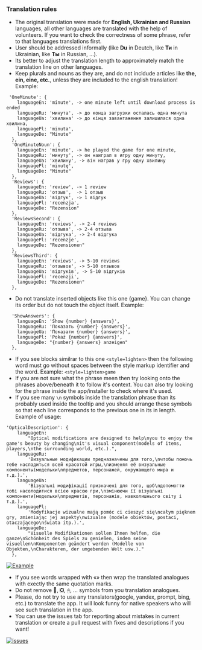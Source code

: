 ### Translation rules

- The original translation were made for **English, Ukrainian and Russian** languages, all other languages are translated with the help of volunteers. If you want to check the correctness of some phrase, refer to that languages translations first.
- User should be addressed informally (like **Du** in Deutch, like **Ти** in Ukrainian,  like **Ты** in Russian, ...).
- Its better to adjust the translation length to approximately match the translation line on other languages.
- Keep plurals and nouns as they are, and do not incldude articles like **the, ein, eine, etc.**, unless they are included to the english translation! Example: 
```
 'OneMinute': {
    languageEn: 'minute', -> one minute left until download process is ended 
    languageRu: 'минута', -> до конца загрузки осталась одна минута
    languageUa: 'хвилина' -> до кінця завантаження залишилася одна хвилина,
    languagePl: 'minuta',
    languageDe: "Minute"
  },
  'OneMinuteNoun': {
    languageEn: 'minute', -> he played the game for one minute,
    languageRu: 'минуту', -> он наиграл в игру одну минуту,
    languageUa: 'хвилину', -> він награв у гру одну хвилину
    languagePl: 'minutę',
    languageDe: "Minute"
  },
  'Reviews': {
    languageEn: 'review', -> 1 review
    languageRu: 'отзыв',  -> 1 отзыв
    languageUa: 'відгук', -> 1 відгук
    languagePl: 'recenzja',
    languageDe: "Rezension"
  },
  'ReviewsSecond': {
    languageEn: 'reviews', -> 2-4 reviews
    languageRu: 'отзыва', -> 2-4 отзыва
    languageUa: 'відгука', -> 2-4 відгука
    languagePl: 'recenzje',
    languageDe: "Rezensionen"
  },
  'ReviewsThird': {
    languageEn: 'reviews', -> 5-10 reviews
    languageRu: 'отзывов', -> 5-10 отзывов
    languageUa: 'відгуків', -> 5-10 відгуків
    languagePl: 'recenzji',
    languageDe: "Rezensionen"
  },
```
- Do not translate inserted objects like this one {game}. You can change its order but do not touch the object itself. Example:
```
  'ShowAnswers': {
    languageEn: 'Show {number} {answers}',
    languageRu: 'Показать {number} {answers}',
    languageUa: 'Показати {number} {answers}',
    languagePl: 'Pokaż {number} {answers}',
    languageDe: "{number} {answers} anzeigen"
  },
```
- If you see blocks similrar to this one `<style=lighten>` then the following word must go without spaces between the style markup identifier and the word. Example: `<style=lighten>game`
- If you are not sure what the phrase meen then try looking onto the phrases above/beneath it to follow it's context. You can also try looking for the phrase inside the app/installer to check where it's used.
- If you see many `\n` symbols inside the translation phrase than its probably used inside the tooltip and you should arrange these symbols so that each line corresponds to the previous one in its in length. Example of usage:
```
'OpticalDescription': {
    languageEn:
        "Optical modifications are designed to help\nyou to enjoy the game's beauty by changing\nit's visual component(models of items, players,\nthe surrounding world, etc.).",
    languageRu:
        'Визуальные модификации предназначены для того,\nчтобы помочь тебе насладиться всей красотой игры,\nизменяя её визуальные компоненты(модельки\nпредметов, персонажей, окружающего мира и т.д.).',
    languageUa:
        'Візуальні модифікації призначені для того, щоб\nдопомогти тобі насолодитися всією красою гри,\nзмінюючи її візуальні компоненти(модельки\nпредметів, персонажів, навколишнього світу і т.д.).',
    languagePl:
        'Modyfikacje wizualne mają pomóc ci cieszyć się\ncałym pięknem gry, zmieniając jej aspekty\nwizualne (modele obiektów, postaci, otaczającego\nświata itp.).',
    languageDe:
        "Visuelle Modifikationen sollen Ihnen helfen, die ganze\nSchönheit des Spiels zu genießen, indem seine visuellen\nKomponenten geändert werden (Modelle von Objekten,\nCharakteren, der umgebenden Welt usw.)."
  },
```
[![Example](https://raw.githubusercontent.com/kirill-21/Translation/main/images/newLineExample.png "Example")](https://raw.githubusercontent.com/kirill-21/Translation/main/images/newLineExample.png "Example")

- If you see words wrapped with «» then wrap the translated analogues with exectly the same quotation marks.
- Do not remove 🙁, ❎, 🖱, ... symbols from you translation analogues.
- Please, do not try to use any translators(google, yandex, prompt, bing, etc.) to translate the app. It will look funny for native speakers who will see such translation in the app.
- You can use the issues tab for reporting about mistakes in current translation or create a pull request with fixes and descriptions if you want!

[![issues](https://img.shields.io/github/issues/pandao/editor.md.svg "issues")](https://github.com/kirill-21/Translation/issues "issues")
